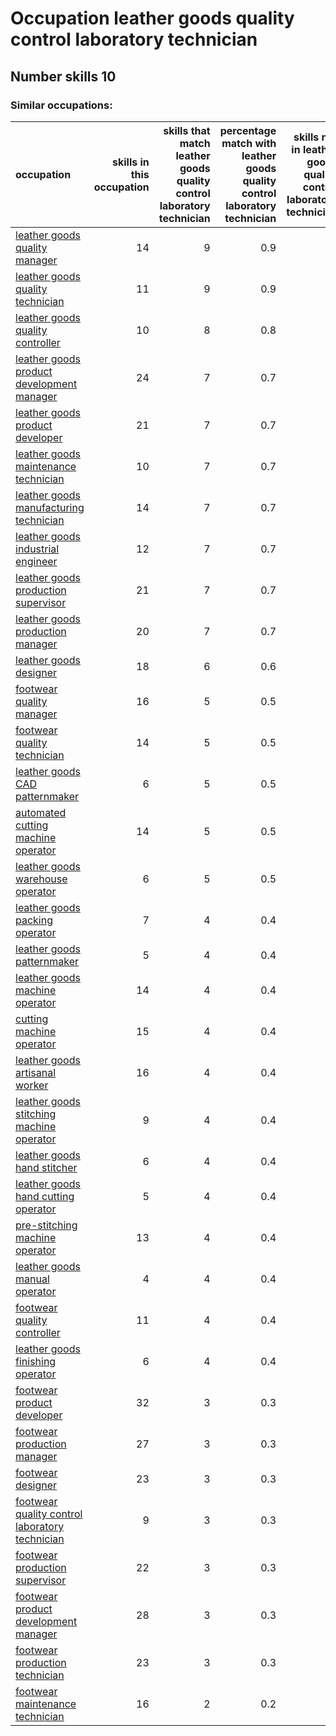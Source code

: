 # Occupation leather goods quality control laboratory technician
## Number skills 10
### Similar occupations:
| occupation                                                                                          |   skills in this occupation |   skills that match leather goods quality control laboratory technician |   percentage match with leather goods quality control laboratory technician |   skills not in leather goods quality control laboratory technician |
|:----------------------------------------------------------------------------------------------------|----------------------------:|------------------------------------------------------------------------:|----------------------------------------------------------------------------:|--------------------------------------------------------------------:|
| [leather goods quality manager](leather_goods_quality_manager.md)                                   |                          14 |                                                                       9 |                                                                         0.9 |                                                                   5 |
| [leather goods quality technician](leather_goods_quality_technician.md)                             |                          11 |                                                                       9 |                                                                         0.9 |                                                                   2 |
| [leather goods quality controller](leather_goods_quality_controller.md)                             |                          10 |                                                                       8 |                                                                         0.8 |                                                                   2 |
| [leather goods product development manager](leather_goods_product_development_manager.md)           |                          24 |                                                                       7 |                                                                         0.7 |                                                                  17 |
| [leather goods product developer](leather_goods_product_developer.md)                               |                          21 |                                                                       7 |                                                                         0.7 |                                                                  14 |
| [leather goods maintenance technician](leather_goods_maintenance_technician.md)                     |                          10 |                                                                       7 |                                                                         0.7 |                                                                   3 |
| [leather goods manufacturing technician](leather_goods_manufacturing_technician.md)                 |                          14 |                                                                       7 |                                                                         0.7 |                                                                   7 |
| [leather goods industrial engineer](leather_goods_industrial_engineer.md)                           |                          12 |                                                                       7 |                                                                         0.7 |                                                                   5 |
| [leather goods production supervisor](leather_goods_production_supervisor.md)                       |                          21 |                                                                       7 |                                                                         0.7 |                                                                  14 |
| [leather goods production manager](leather_goods_production_manager.md)                             |                          20 |                                                                       7 |                                                                         0.7 |                                                                  13 |
| [leather goods designer](leather_goods_designer.md)                                                 |                          18 |                                                                       6 |                                                                         0.6 |                                                                  12 |
| [footwear quality manager](footwear_quality_manager.md)                                             |                          16 |                                                                       5 |                                                                         0.5 |                                                                  11 |
| [footwear quality technician](footwear_quality_technician.md)                                       |                          14 |                                                                       5 |                                                                         0.5 |                                                                   9 |
| [leather goods CAD patternmaker](leather_goods_CAD_patternmaker.md)                                 |                           6 |                                                                       5 |                                                                         0.5 |                                                                   1 |
| [automated cutting machine operator](automated_cutting_machine_operator.md)                         |                          14 |                                                                       5 |                                                                         0.5 |                                                                   9 |
| [leather goods warehouse operator](leather_goods_warehouse_operator.md)                             |                           6 |                                                                       5 |                                                                         0.5 |                                                                   1 |
| [leather goods packing operator](leather_goods_packing_operator.md)                                 |                           7 |                                                                       4 |                                                                         0.4 |                                                                   3 |
| [leather goods patternmaker](leather_goods_patternmaker.md)                                         |                           5 |                                                                       4 |                                                                         0.4 |                                                                   1 |
| [leather goods machine operator](leather_goods_machine_operator.md)                                 |                          14 |                                                                       4 |                                                                         0.4 |                                                                  10 |
| [cutting machine operator](cutting_machine_operator.md)                                             |                          15 |                                                                       4 |                                                                         0.4 |                                                                  11 |
| [leather goods artisanal worker](leather_goods_artisanal_worker.md)                                 |                          16 |                                                                       4 |                                                                         0.4 |                                                                  12 |
| [leather goods stitching machine operator](leather_goods_stitching_machine_operator.md)             |                           9 |                                                                       4 |                                                                         0.4 |                                                                   5 |
| [leather goods hand stitcher](leather_goods_hand_stitcher.md)                                       |                           6 |                                                                       4 |                                                                         0.4 |                                                                   2 |
| [leather goods hand cutting operator](leather_goods_hand_cutting_operator.md)                       |                           5 |                                                                       4 |                                                                         0.4 |                                                                   1 |
| [pre-stitching machine operator](pre-stitching_machine_operator.md)                                 |                          13 |                                                                       4 |                                                                         0.4 |                                                                   9 |
| [leather goods manual operator](leather_goods_manual_operator.md)                                   |                           4 |                                                                       4 |                                                                         0.4 |                                                                   0 |
| [footwear quality controller](footwear_quality_controller.md)                                       |                          11 |                                                                       4 |                                                                         0.4 |                                                                   7 |
| [leather goods finishing operator](leather_goods_finishing_operator.md)                             |                           6 |                                                                       4 |                                                                         0.4 |                                                                   2 |
| [footwear product developer](footwear_product_developer.md)                                         |                          32 |                                                                       3 |                                                                         0.3 |                                                                  29 |
| [footwear production manager](footwear_production_manager.md)                                       |                          27 |                                                                       3 |                                                                         0.3 |                                                                  24 |
| [footwear designer](footwear_designer.md)                                                           |                          23 |                                                                       3 |                                                                         0.3 |                                                                  20 |
| [footwear quality control laboratory technician](footwear_quality_control_laboratory_technician.md) |                           9 |                                                                       3 |                                                                         0.3 |                                                                   6 |
| [footwear production supervisor](footwear_production_supervisor.md)                                 |                          22 |                                                                       3 |                                                                         0.3 |                                                                  19 |
| [footwear product development manager](footwear_product_development_manager.md)                     |                          28 |                                                                       3 |                                                                         0.3 |                                                                  25 |
| [footwear production technician](footwear_production_technician.md)                                 |                          23 |                                                                       3 |                                                                         0.3 |                                                                  20 |
| [footwear maintenance technician](footwear_maintenance_technician.md)                               |                          16 |                                                                       2 |                                                                         0.2 |                                                                  14 |
